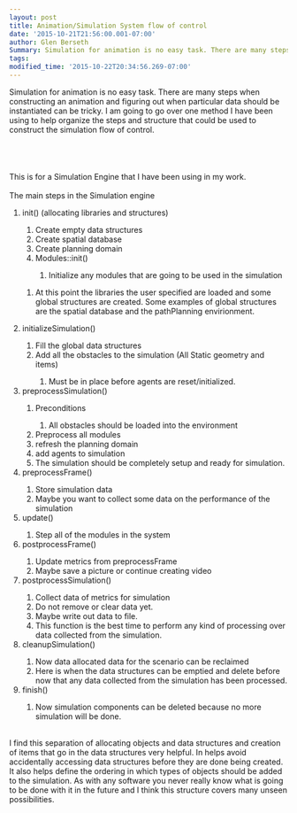 ```yaml
---
layout: post
title: Animation/Simulation System flow of control
date: '2015-10-21T21:56:00.001-07:00'
author: Glen Berseth
Summary: Simulation for animation is no easy task. There are many steps when constructing an animation and figuring out when particular data should be instantiated can be tricky. I am going to go over one method I have been using to help organize the steps and structure that could be used to construct the simulation flow of control.
tags: 
modified_time: '2015-10-22T20:34:56.269-07:00'
---
```


Simulation for animation is no easy task. There are many steps when constructing an animation and figuring out when particular data should be instantiated can be tricky. I am going to go over one method I have been using to help organize the steps and structure that could be used to construct the simulation flow of control.<br /><br /><br /><br /><br />This is for a Simulation Engine that I have been using in my work.<br /><br />The main steps in the Simulation engine <br /><ol><li>init() (allocating libraries and structures)</li><ol><li>Create empty data structures</li><li>Create spatial database</li><li>Create planning domain</li><li>Modules::init()</li><ol><li>Initialize any modules that are going to be used in the simulation</li></ol></ol><ol><li>At this point the libraries the user specified are loaded and some  global structures are created. Some examples of global structures are  the spatial database and the pathPlanning envirionment.</li><ol></ol></ol><li>initializeSimulation()</li><ol><li>Fill the global data structures</li><li>Add all the obstacles to the simulation (All Static geometry and items)</li><ol><li>Must be in place before agents are reset/initialized. </li></ol></ol><li>preprocessSimulation()</li><ol><li>Preconditions</li><ol><li>All obstacles should be loaded into the environment </li></ol><li>Preprocess all modules</li><li>refresh the planning domain</li><li>add agents to simulation&nbsp;</li><li>The simulation should be completely setup and ready for simulation. </li></ol><li>preprocessFrame()</li><ol><li>Store simulation data </li><li>Maybe you want to collect some data on the performance of the simulation </li></ol><li>update()</li><ol><li>Step all of the modules in the system </li></ol><li>postprocessFrame()</li><ol><li>Update metrics from preprocessFrame</li><li>Maybe save a picture or continue creating video </li></ol><li>postprocessSimulation()</li><ol><li>Collect data of metrics for simulation</li><li>Do not remove or clear data yet.&nbsp;</li><li>Maybe write out data to file.</li><li>This function is the best time to perform any kind of processing over data collected from the simulation.</li></ol><li>cleanupSimulation()</li><ol><li>Now data allocated data for the scenario can be reclaimed</li><li>Here is when the data structures can be emptied and delete before now that any data collected from the simulation has been processed.</li></ol><li>finish()</li><ol><li>Now simulation components can be deleted because no more simulation will be done.</li></ol></ol><br />I find this separation of allocating objects and data structures and creation of items that go in the data structures very helpful. In helps avoid accidentally accessing data structures before they are done being created. It also helps define the ordering in which types of objects should be added to the simulation. As with any software you never really know what is going to be done with it in the future and I think this structure covers many unseen possibilities.<br /><br /><ol></ol>